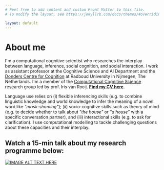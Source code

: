 ```yaml
---
# Feel free to add content and custom Front Matter to this file.
# To modify the layout, see https://jekyllrb.com/docs/themes/#overriding-theme-defaults

layout: default
---
```


# About me

I'm a computational cognitive scientist who researches the interplay between language, inference, social cognition, and social interaction. I work as assistant professor at the Cognitive Science and AI Department and the [Donders Centre for Cognition](https://www.ru.nl/en/departments/faculty-of-social-sciences/donders-centre-for-cognition) at Radboud University in Nijmegen, The Netherlands. I'm a member of the [Computational Cognitive Science](https://www.dcc.ru.nl/ccs/) research group led by prof. Iris van Rooij. **[Find my CV here](/assets/cv_M_Woensdregt.pdf)**. 

Language use relies on (i) flexible inferencing skills (e.g. to combine linguistic knowledge and world knowledge to infer the meaning of a novel word like _"mask-shaming"_); (ii) socio-cognitive skills such as theory of mind (e.g. to decide whether to talk about _"the house"_ or _"a house"_ with a specific conversation partner), and (iii) interactional skills (e.g. to ask for clarification). I use computational modelling to tackle challenging questions about these capacities and their interplay.

## Watch a 15-min talk about my research programme below:
[![IMAGE ALT TEXT HERE](https://img.youtube.com/vi/uIbiJvzXu48/0.jpg)](https://www.youtube.com/watch?v=uIbiJvzXu48)


